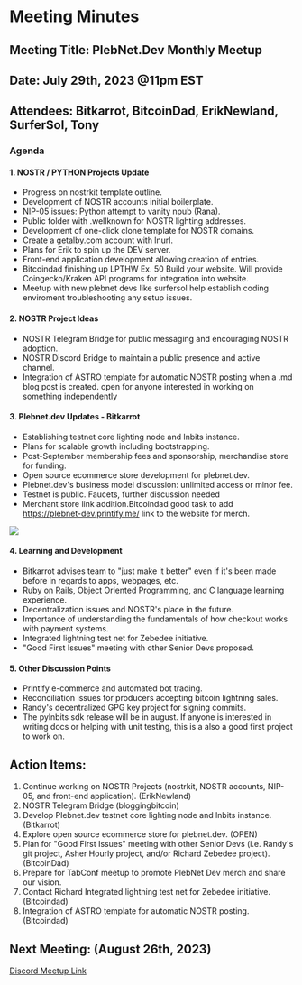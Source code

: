 # Meeting Minutes

## Meeting Title: PlebNet.Dev Monthly Meetup

## Date: July 29th, 2023 @11pm EST

## Attendees: Bitkarrot, BitcoinDad, ErikNewland, SurferSol, Tony

### Agenda

#### 1. NOSTR / PYTHON Projects Update

- Progress on nostrkit template outline.
- Development of NOSTR accounts initial boilerplate.
- NIP-05 issues: Python attempt to vanity npub (Rana).
- Public folder with .wellknown for NOSTR lighting addresses.
- Development of one-click clone template for NOSTR domains.
- Create a getalby.com account with lnurl.
- Plans for Erik to spin up the DEV server.
- Front-end application development allowing creation of entries.
- Bitcoindad finishing up LPTHW Ex. 50 Build your website. Will provide Coingecko/Kraken API programs for integration into website.
- Meetup with new plebnet devs like surfersol help establish coding enviroment troubleshooting any setup issues.

#### 2. NOSTR Project Ideas

- NOSTR Telegram Bridge for public messaging and encouraging NOSTR adoption.
- NOSTR Discord Bridge to maintain a public presence and active channel.
- Integration of ASTRO template for automatic NOSTR posting when a .md blog post is created. open for anyone interested in working on something independently

#### 3. Plebnet.dev Updates - Bitkarrot

- Establishing testnet core lighting node and lnbits instance.
- Plans for scalable growth including bootstrapping.
- Post-September membership fees and sponsorship, merchandise store for funding.
- Open source ecommerce store development for plebnet.dev.
- Plebnet.dev's business model discussion: unlimited access or minor fee.
- Testnet is public. Faucets, further discussion needed
- Merchant store link addition.Bitcoindad good task to add https://plebnet-dev.printify.me/ link to the website for merch.

![](https://cdn.discordapp.com/attachments/1135058912954023936/1135060423398395934/Flat_designs.png)

#### 4. Learning and Development

- Bitkarrot advises team to "just make it better" even if it's been made before in regards to apps, webpages, etc.
- Ruby on Rails, Object Oriented Programming, and C language learning experience.
- Decentralization issues and NOSTR's place in the future.
- Importance of understanding the fundamentals of how checkout works with payment systems.
- Integrated lightning test net for Zebedee initiative.
- "Good First Issues" meeting with other Senior Devs proposed.

#### 5. Other Discussion Points

- Printify e-commerce and automated bot trading.
- Reconciliation issues for producers accepting bitcoin lightning sales.
- Randy's decentralized GPG key project for signing commits.
- The pylnbits sdk release will be in august. If anyone is interested in writing docs or helping with unit testing, this is a also a good first project to work on.

## Action Items:

1. Continue working on NOSTR Projects (nostrkit, NOSTR accounts, NIP-05, and front-end application). (ErikNewland)
2. NOSTR Telegram Bridge (bloggingbitcoin)
3. Develop Plebnet.dev testnet core lighting node and lnbits instance. (Bitkarrot)
4. Explore open source ecommerce store for plebnet.dev. (OPEN)
5. Plan for "Good First Issues" meeting with other Senior Devs (i.e. Randy's git project, Asher Hourly project, and/or Richard Zebedee project). (BitcoinDad)
6. Prepare for TabConf meetup to promote PlebNet Dev merch and share our vision.
7. Contact Richard Integrated lightning test net for Zebedee initiative.(Bitcoindad)
8. Integration of ASTRO template for automatic NOSTR posting. (Bitcoindad)

## Next Meeting: (August 26th, 2023)

[Discord Meetup Link](https://discord.com/events/1097749919445569606/1135356842697039982)
